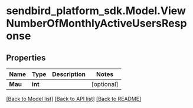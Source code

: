 
# sendbird_platform_sdk.Model.ViewNumberOfMonthlyActiveUsersResponse

## Properties

Name | Type | Description | Notes
------------ | ------------- | ------------- | -------------
**Mau** | **int** |  | [optional] 

[[Back to Model list]](../README.md#documentation-for-models)
[[Back to API list]](../README.md#documentation-for-api-endpoints)
[[Back to README]](../README.md)

